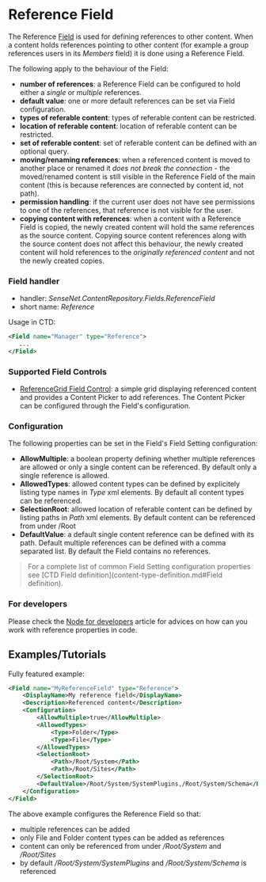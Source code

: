 # Reference Field

The Reference [Field](field.md) is used for defining references to other content. When a content holds references pointing to other content (for example a group references users in its *Members* field) it is done using a Reference Field.

The following apply to the behaviour of the Field:
- **number of references**: a Reference Field can be configured to hold either a *single* or *multiple* references.
- **default value**: one or more default references can be set via Field configuration.
- **types of referable content**: types of referable content can be restricted.
- **location of referable content**: location of referable content can be restricted.
- **set of referable content**: set of referable content can be defined with an optional query.
- **moving/renaming references**: when a referenced content is moved to another place or renamed it *does not break the connection* - the moved/renamed content is still visible in the Reference Field of the main content (this is because references are connected by content id, not path).
- **permission handling**: if the current user does not have see permissions to one of the references, that reference is not visible for the user.
- **copying content with references**: when a content with a Reference Field is copied, the newly created content will hold the same references as the source content. Copying source content references along with the source content does not affect this behaviour, the newly created content will hold references to the *originally referenced content* and not the newly created copies.

### Field handler

- handler: *SenseNet.ContentRepository.Fields.ReferenceField*
- short name: *Reference*

Usage in CTD:

```xml
<Field name="Manager" type="Reference">
   ...
</Field>
```

### Supported Field Controls

- [ReferenceGrid Field Control](reference-grid-fieldcontrol.md): a simple grid displaying referenced content and provides a Content Picker to add references. The Content Picker can be configured through the Field's configuration.

### Configuration

The following properties can be set in the Field's Field Setting configuration:

- **AllowMultiple**: a boolean property defining whether multiple references are allowed or only a single content can be referenced. By default only a single reference is allowed.
- **AllowedTypes**: allowed content types can be defined by explicitely listing type names in *Type* xml elements. By default all content types can be referenced.
- **SelectionRoot**: allowed location of referable content can be defined by listing paths in *Path* xml elements. By default content can be referenced from under /Root
- **DefaultValue**: a default single content reference can be defined with its path. Default multiple references can be defined with a comma separated list. By default the Field contains no references.

> For a complete list of common Field Setting configuration properties see [CTD Field definition](content-type-definition.md#Field definition).

### For developers

Please check the [Node for developers](node-for-developers.md) article for advices on how can you work with reference properties in code.

## Examples/Tutorials

Fully featured example:

```xml
<Field name="MyReferenceField" type="Reference">
	<DisplayName>My reference field</DisplayName>
	<Description>Referenced content</Description>
	<Configuration>
		<AllowMultiple>true</AllowMultiple>
		<AllowedTypes>
			<Type>Folder</Type>
			<Type>File</Type>
		</AllowedTypes>
		<SelectionRoot>
			<Path>/Root/System</Path>
			<Path>/Root/Sites</Path>
		</SelectionRoot>
		<DefaultValue>/Root/System/SystemPlugins,/Root/System/Schema</DefaultValue>
	</Configuration>
</Field>
```

The above example configures the Reference Field so that:

- multiple references can be added
- only File and Folder content types can be added as references
- content can only be referenced from under _/Root/System_ and _/Root/Sites_
- by default _/Root/System/SystemPlugins_ and _/Root/System/Schema_ is referenced